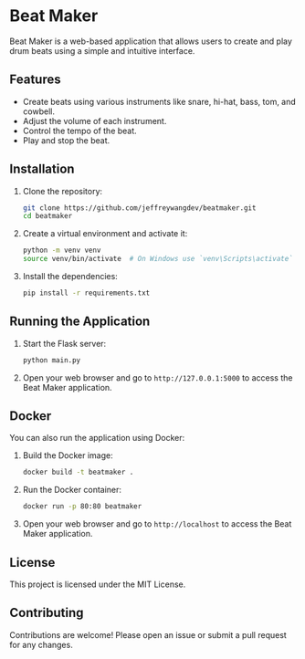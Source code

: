 # Beat Maker

Beat Maker is a web-based application that allows users to create and play drum beats using a simple and intuitive interface.

## Features

- Create beats using various instruments like snare, hi-hat, bass, tom, and cowbell.
- Adjust the volume of each instrument.
- Control the tempo of the beat.
- Play and stop the beat.

## Installation

1. Clone the repository:
    ```sh
    git clone https://github.com/jeffreywangdev/beatmaker.git
    cd beatmaker
    ```

2. Create a virtual environment and activate it:
    ```sh
    python -m venv venv
    source venv/bin/activate  # On Windows use `venv\Scripts\activate`
    ```

3. Install the dependencies:
    ```sh
    pip install -r requirements.txt
    ```

## Running the Application

1. Start the Flask server:
    ```sh
    python main.py
    ```

2. Open your web browser and go to `http://127.0.0.1:5000` to access the Beat Maker application.

## Docker

You can also run the application using Docker:

1. Build the Docker image:
    ```sh
    docker build -t beatmaker .
    ```

2. Run the Docker container:
    ```sh
    docker run -p 80:80 beatmaker
    ```

3. Open your web browser and go to `http://localhost` to access the Beat Maker application.

## License

This project is licensed under the MIT License.

## Contributing

Contributions are welcome! Please open an issue or submit a pull request for any changes.
